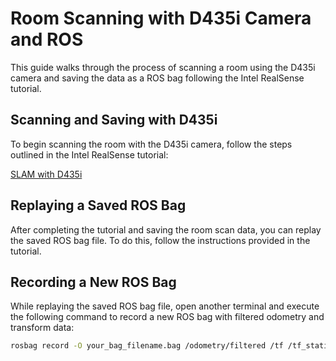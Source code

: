# Room Scanning with D435i Camera and ROS

This guide walks through the process of scanning a room using the D435i camera and saving the data as a ROS bag following the Intel RealSense tutorial.

## Scanning and Saving with D435i

To begin scanning the room with the D435i camera, follow the steps outlined in the Intel RealSense tutorial:

[SLAM with D435i](https://github.com/IntelRealSense/realsense-ros/wiki/SLAM-with-D435i)

## Replaying a Saved ROS Bag

After completing the tutorial and saving the room scan data, you can replay the saved ROS bag file. To do this, follow the instructions provided in the tutorial.

## Recording a New ROS Bag

While replaying the saved ROS bag file, open another terminal and execute the following command to record a new ROS bag with filtered odometry and transform data:

```bash
rosbag record -O your_bag_filename.bag /odometry/filtered /tf /tf_static /clock
